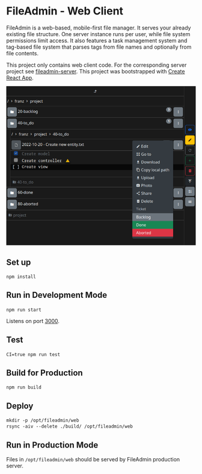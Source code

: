 # FileAdmin - Web Client

FileAdmin is a web-based, mobile-first file manager.
It serves your already existing file structure.
One server instance runs per user, while file system permissions limit access.
It also features a task management system and tag-based file system that parses tags from file names and optionally from file contents.

This project only contains web client code.
For the corresponding server project see [fileadmin-server](https://github.com/franzmandl/fileadmin-server).
This project was bootstrapped with [Create React App](https://github.com/facebook/create-react-app).

![Screenshot Task](assets/screenshot_task.png)

## Set up

```shell
npm install
```

## Run in Development Mode

```shell
npm run start
```

Listens on port [3000](http://localhost:3000/).

## Test

```shell
CI=true npm run test
```

## Build for Production

```shell
npm run build
```

## Deploy

```shell
mkdir -p /opt/fileadmin/web
rsync -aiv --delete ./build/ /opt/fileadmin/web
```

## Run in Production Mode

Files in `/opt/fileadmin/web` should be served by FileAdmin production server.
